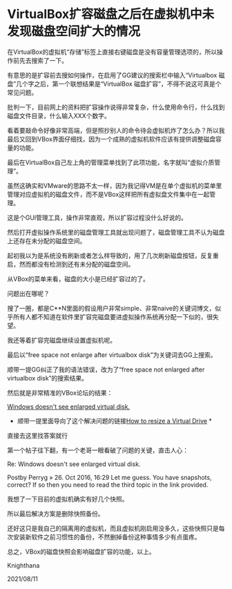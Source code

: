 <meta name="created" content="2021-08-11">

# VirtualBox扩容磁盘之后在虚拟机中未发现磁盘空间扩大的情况

在VirtualBox的虚拟机“存储”标签上直接右键磁盘是没有容量管理选项的，所以操作前先去搜索了一下。

有意思的是扩容前去搜如何操作，在启用了GG建议的搜索栏中输入“Virtualbox 磁盘”几个字之后，第一个联想结果是“VirtualBox 磁盘扩容”，不得不说这可真是个常见问题。

批判一下，目前网上的资料把扩容操作说得非常复杂，什么使用命令行，什么找到磁盘文件目录，什么输入XXX个数字。

看着要敲命令好像非常高端，但是照抄别人的命令待会虚拟机炸了怎么办？所以我最后又回到VBox界面仔细找，因为一个成熟的虚拟机软件应该有提供调整磁盘容量的功能。

最后在VirtualBox自己左上角的管理菜单找到了此项功能，名字就叫“虚拟介质管理”。

虽然这确实和VMware的思路不太一样，因为我记得VM是在单个虚拟机的菜单里管理对应虚拟机的磁盘文件，而不是VBox这样把所有虚拟盘文件集中在一起管理。

这是个GUI管理工具，操作非常直观，所以扩容过程没什么好说的。

然后打开虚拟操作系统里的磁盘管理工具就出现问题了，磁盘管理工具不认为磁盘上还存在未分配的磁盘空间。

起初我以为是系统没有刷新或者怎么样导致的，用了几次刷新磁盘按钮，反复重启，然而都没有检测到还有未分配的磁盘空间。

从VBox的菜单来看，磁盘的大小是已经扩容过的了。

问题出在哪呢？

搜了一圈，都是C**N里面的假设用户非常simple、非常naive的关键词博文，似乎所有人都不知道在软件里扩容完磁盘要进虚拟操作系统再分配一下似的，很失望。

我还等着扩容完磁盘继续设置虚拟机呢。

最后以“free space not enlarge after virtualbox disk”为关键词去GG上搜索。

顺带一提GG纠正了我的语法错误，改为了“free space not enlarged after virtualbox disk”的搜索结果。

然后就是非常精准的VBox论坛的结果：

[Windows doesn't see enlarged virtual disk.](https://forums.virtualbox.org/viewtopic.php?f=2&t=80349)

 * 顺带一提里面导向了这个解决问题的链接[How to resize a Virtual Drive](https://forums.virtualbox.org/viewtopic.php?f=35&t=50661) *
 
 直接去这里找答案就行

第一个帖子往下翻，有一个老哥一眼看破了问题的关键，直击人心：


  Re: Windows doesn't see enlarged virtual disk.

  Postby Perryg » 26. Oct 2016, 16:29
  Let me guess. You have snapshots, correct?
  If so then you need to read the third topic in the link provided.

我想了一下目前的虚拟机确实有好几个快照。

所以最后解决方案是删除快照备份。

还好这只是我自己的隔离用的虚拟机，而且虚拟机刚启用没多久，这些快照只是每次安装新软件之前习惯性的备份，不然删掉备份这种事情多少有点蛋疼。

总之，VBox的磁盘快照会影响磁盘扩容的功能，以上。

Knighthana

2021/08/11
